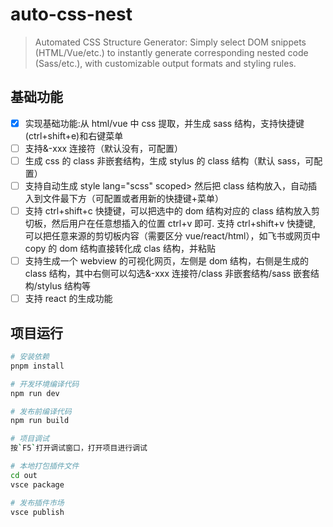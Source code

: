 # auto-css-nest

> Automated CSS Structure Generator: Simply select DOM snippets (HTML/Vue/etc.) to instantly generate corresponding nested code (Sass/etc.), with customizable output formats and styling rules.

## 基础功能

- [x] 实现基础功能:从 html/vue 中 css 提取，并生成 sass 结构，支持快捷键(ctrl+shift+e)和右键菜单
- [ ] 支持&-xxx 连接符（默认没有，可配置）
- [ ] 生成 css 的 class 非嵌套结构，生成 stylus 的 class 结构（默认 sass，可配置）
- [ ] 支持自动生成 style lang="scss" scoped> 然后把 class 结构放入，自动插入到文件最下方（可配置或者用新的快捷键+菜单）
- [ ] 支持 ctrl+shift+c 快捷键，可以把选中的 dom 结构对应的 class 结构放入剪切板，然后用户在任意想插入的位置 ctrl+v 即可.
      支持 ctrl+shift+v 快捷键, 可以把任意来源的剪切板内容（需要区分 vue/react/html），如飞书或网页中 copy 的 dom 结构直接转化成 clas 结构，并粘贴
- [ ] 支持生成一个 webview 的可视化网页，左侧是 dom 结构，右侧是生成的 class 结构，其中右侧可以勾选&-xxx 连接符/class 非嵌套结构/sass 嵌套结构/stylus 结构等
- [ ] 支持 react 的生成功能

## 项目运行

```bash
# 安装依赖
pnpm install

# 开发环境编译代码
npm run dev

# 发布前编译代码
npm run build

# 项目调试
按`F5`打开调试窗口，打开项目进行调试

# 本地打包插件文件
cd out
vsce package

# 发布插件市场
vsce publish
```
